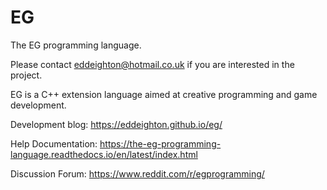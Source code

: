 # EG
The EG programming language.

Please contact eddeighton@hotmail.co.uk if you are interested in the project.

EG is a C++ extension language aimed at creative programming and game development.

Development blog: https://eddeighton.github.io/eg/

Help Documentation: https://the-eg-programming-language.readthedocs.io/en/latest/index.html

Discussion Forum: https://www.reddit.com/r/egprogramming/






